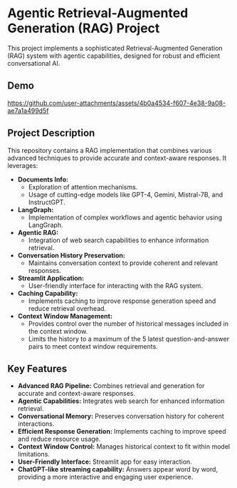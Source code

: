 # Agentic Retrieval-Augmented Generation (RAG) Project

This project implements a sophisticated Retrieval-Augmented Generation (RAG) system with agentic capabilities, designed for robust and efficient conversational AI.

## Demo
https://github.com/user-attachments/assets/4b0a4534-f607-4e38-9a08-ae7a1a499d5f

## Project Description

This repository contains a RAG implementation that combines various advanced techniques to provide accurate and context-aware responses. It leverages:

* **Documents Info:**
    * Exploration of attention mechanisms.
    * Usage of cutting-edge models like GPT-4, Gemini, Mistral-7B, and InstructGPT.
* **LangGraph:**
    * Implementation of complex workflows and agentic behavior using LangGraph.
* **Agentic RAG:**
    * Integration of web search capabilities to enhance information retrieval.
* **Conversation History Preservation:**
    * Maintains conversation context to provide coherent and relevant responses.
* **Streamlit Application:**
    * User-friendly interface for interacting with the RAG system.
* **Caching Capability:**
    * Implements caching to improve response generation speed and reduce retrieval overhead.
* **Context Window Management:**
    * Provides control over the number of historical messages included in the context window.
    * Limits the history to a maximum of the 5 latest question-and-answer pairs to meet context window requirements.

## Key Features

* **Advanced RAG Pipeline:** Combines retrieval and generation for accurate and context-aware responses.
* **Agentic Capabilities:** Integrates web search for enhanced information retrieval.
* **Conversational Memory:** Preserves conversation history for coherent interactions.
* **Efficient Response Generation:** Implements caching to improve speed and reduce resource usage.
* **Context Window Control:** Manages historical context to fit within model limitations.
* **User-Friendly Interface:** Streamlit app for easy interaction.
* **ChatGPT-like streaming capability:** Answers appear word by word, providing a more interactive and engaging user experience.
